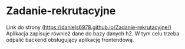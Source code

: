 # Zadanie-rekrutacyjne
Link do strony (https://daniels6978.github.io/Zadanie-rekrutacyjne/)
Aplikacja zapisuje również dane do bazy danych h2.
W tym celu trzeba odpalić backend obsługujący aplikację frontendową.
